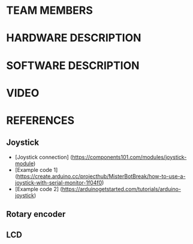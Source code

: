 # TEAM MEMBERS
# HARDWARE DESCRIPTION
# SOFTWARE DESCRIPTION
# VIDEO
# REFERENCES
## Joystick
- [Joystick connection] (https://components101.com/modules/joystick-module)
- [Example code 1] (https://create.arduino.cc/projecthub/MisterBotBreak/how-to-use-a-joystick-with-serial-monitor-1f04f0)
- [Example code 2] (https://arduinogetstarted.com/tutorials/arduino-joystick)

## Rotary encoder
## LCD
